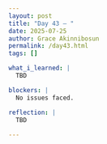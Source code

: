 ```yaml
---
layout: post
title: "Day 43 – "
date: 2025-07-25
author: Grace Akinnibosun
permalink: /day43.html
tags: []

what_i_learned: |
  TBD

blockers: |
  No issues faced.

reflection: |
  TBD
 
---
```

